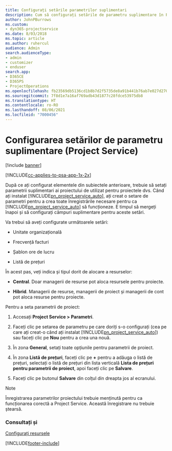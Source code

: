 ```yaml
---
title: Configurați setările parametrilor suplimentari
description: Cum să configurați setările de parametru suplimentare în Project Service
author: JohnPBurrows
ms.custom:
- dyn365-projectservice
ms.date: 8/03/2018
ms.topic: article
ms.author: ruhercul
audience: Admin
search.audienceType:
- admin
- customizer
- enduser
search.app:
- D365CE
- D365PS
- ProjectOperations
ms.openlocfilehash: fb23569db5136cd1b8b7d2f5735de8a91b441b76ab7e027d27087b3785f4636e
ms.sourcegitcommit: 7f8d1e7a16af769adb43d1877c28fdce53975db8
ms.translationtype: HT
ms.contentlocale: ro-RO
ms.lasthandoff: 08/06/2021
ms.locfileid: "7000456"
---
```

# <a name="configure-additional-parameter-settings-project-service"></a>Configurarea setărilor de parametru suplimentare (Project Service)

[!include [banner](../includes/psa-now-project-operations.md)]

[!INCLUDE[cc-applies-to-psa-app-1x-2x](../includes/cc-applies-to-psa-app-1x-2x.md)]

După ce ați configurat elementele din subiectele anterioare, trebuie să setați parametrii suplimentari ai proiectului de utilizat pentru proiectele dvs. Când ați instalat [!INCLUDE[pn_project_service_auto](../includes/pn-project-service-auto.md)], ați creat o setare de parametri pentru a crea toate înregistrările necesare pentru ca [!INCLUDE[pn_project_service_auto](../includes/pn-project-service-auto.md)] să funcționeze. E timpul să mergeți înapoi și să configurați câmpuri suplimentare pentru aceste setări.  
  
 Va trebui să aveți configurate următoarele setări:  
  
-   Unitate organizațională  
  
-   Frecvență facturi  
  
-   Șablon ore de lucru  
  
-   Listă de prețuri  
 
În acest pas, veți indica și tipul dorit de alocare a resurselor:  
  
- **Central**. Doar managerii de resurse pot aloca resursele pentru proiecte.  
  
- **Hibrid**. Managerii de resurse, managerii de proiect și managerii de cont pot aloca resurse pentru proiecte.  
  
 
Pentru a seta parametrii de proiect:  
  
1. Accesați **Project Service > Parametri**.  
  
2. Faceți clic pe setarea de parametru pe care doriți s-o configurați (cea pe care ați creat-o când ați instalat [!INCLUDE[pn_project_service_auto](../includes/pn-project-service-auto.md)]) sau faceți clic pe **Nou** pentru a crea una nouă.  
  
3. În zona **General**, setați toate opțiunile pentru parametrii de proiect.  
  
4. În zona **Listă de prețuri**, faceți clic pe **+** pentru a adăuga o listă de prețuri, selectați o listă de prețuri din lista verticală **Lista de prețuri pentru parametrii de proiect**, apoi faceți clic pe **Salvare**.  
  
5. Faceți clic pe butonul **Salvare** din colțul din dreapta jos al ecranului.  

> [!NOTE]
> Înregistrarea parametrilor proiectului trebuie menținută pentru ca funcționarea corectă a Project Service. Această înregistrare nu trebuie ștearsă.

### <a name="see-also"></a>Consultați și  
 [Configurați resursele](../psa/set-up-resources.md)


[!INCLUDE[footer-include](../includes/footer-banner.md)]